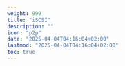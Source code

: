 ```yaml
---
weight: 999
title: "iSCSI"
description: ""
icon: "p2p"
date: "2025-04-04T04:16:04+02:00"
lastmod: "2025-04-04T04:16:04+02:00"
toc: true
---
```

